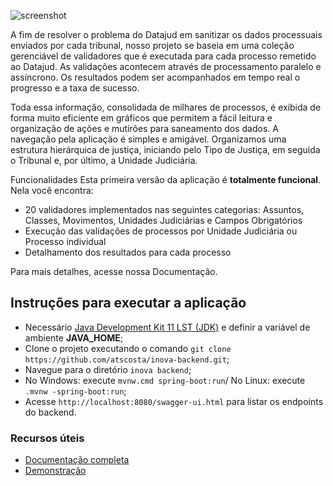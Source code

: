 ![screenshot](http://www.datajud.kinghost.net/assets/img/validador.svg)

A fim de resolver o problema do Datajud em sanitizar os dados processuais enviados por cada tribunal, nosso projeto se baseia em uma coleção gerenciável de validadores que é executada para cada processo remetido ao Datajud. As validações acontecem através de processamento paralelo e assíncrono. Os resultados podem ser acompanhados em tempo real o progresso e a taxa de sucesso.

Toda essa informação, consolidada de milhares de processos, é exibida de forma muito eficiente em gráficos que permitem a fácil leitura e organização de ações e mutirões para saneamento dos dados. A navegação pela aplicação é simples e amigável. Organizamos uma estrutura hierárquica de justiça, iniciando pelo Tipo de Justiça, em seguida o Tribunal e, por último, a Unidade Judiciária.

Funcionalidades
Esta primeira versão da aplicação é **totalmente funcional**. Nela você encontra:

* 20 validadores implementados nas seguintes categorias: Assuntos, Classes, Movimentos, Unidades Judiciárias e Campos Obrigatórios
* Execução das validações de processos por Unidade Judiciária ou Processo individual
* Detalhamento dos resultados para cada processo

Para mais detalhes, acesse nossa Documentação.

## Instruções para executar a aplicação  

* Necessário [Java Development Kit 11 LST (JDK)](https://adoptopenjdk.net/) e definir a variável de ambiente **JAVA_HOME**;
* Clone o projeto executando o comando `git clone https://github.com/atscosta/inova-backend.git`;
* Navegue para o diretório `inova backend`;
* No Windows: execute `mvnw.cmd spring-boot:run`/ No Linux: execute `.mvnw -spring-boot:run`;
* Acesse `http://localhost:8080/swagger-ui.html` para listar os endpoints do backend.

### Recursos úteis

* [Documentação completa](https://docs.google.com/document/d/e/2PACX-1vSSKm1lRoDi2xBUiEwJn3TQpAf5-CHD_GPVQoKU9Xmf6VB0XEKobESMu55JSUsGJVo5GKWseh-OEUOU/pub)
* [Demonstração](http://localhost:8080/swagger-ui.html)


